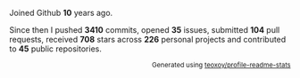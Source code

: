 Joined Github **10** years ago.

Since then I pushed **3410** commits, opened **35** issues, submitted **104** pull requests, received **708** stars across **226** personal projects and contributed to **45** public repositories.

<p align="right"><sub>Generated using <a href="https://github.com/marketplace/actions/profile-readme-stats">teoxoy/profile-readme-stats</a></sub></p>
